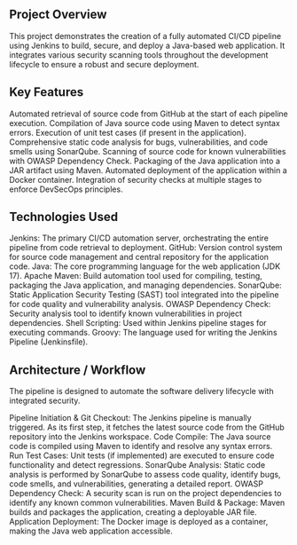 Project Overview
-----------------
This project demonstrates the creation of a fully automated CI/CD pipeline using Jenkins to build, secure, and deploy a Java-based web application. It integrates various security scanning tools throughout the development lifecycle to ensure a robust and secure deployment.

Key Features
----------------
Automated retrieval of source code from GitHub at the start of each pipeline execution.
Compilation of Java source code using Maven to detect syntax errors.
Execution of unit test cases (if present in the application).
Comprehensive static code analysis for bugs, vulnerabilities, and code smells using SonarQube.
Scanning of source code for known vulnerabilities with OWASP Dependency Check.
Packaging of the Java application into a JAR artifact using Maven.
Automated deployment of the application within a Docker container.
Integration of security checks at multiple stages to enforce DevSecOps principles.


Technologies Used
------------------
Jenkins: The primary CI/CD automation server, orchestrating the entire pipeline from code retrieval to deployment.
GitHub: Version control system for source code management and central repository for the application code.
Java: The core programming language for the web application (JDK 17).
Apache Maven: Build automation tool used for compiling, testing, packaging the Java application, and managing dependencies.
SonarQube: Static Application Security Testing (SAST) tool integrated into the pipeline for code quality and vulnerability analysis.
OWASP Dependency Check: Security analysis tool to identify known vulnerabilities in project dependencies.
Shell Scripting: Used within Jenkins pipeline stages for executing commands.
Groovy: The language used for writing the Jenkins Pipeline (Jenkinsfile).

Architecture / Workflow
--------------------------------------------
The pipeline is designed to automate the software delivery lifecycle with integrated security.

Pipeline Initiation & Git Checkout: The Jenkins pipeline is manually triggered. As its first step, it fetches the latest source code from the GitHub repository into the Jenkins workspace.
Code Compile: The Java source code is compiled using Maven to identify and resolve any syntax errors.
Run Test Cases: Unit tests (if implemented) are executed to ensure code functionality and detect regressions.
SonarQube Analysis: Static code analysis is performed by SonarQube to assess code quality, identify bugs, code smells, and vulnerabilities, generating a detailed report.
OWASP Dependency Check: A security scan is run on the project dependencies to identify any known common vulnerabilities.
Maven Build & Package: Maven builds and packages the application, creating a deployable JAR file.
Application Deployment: The Docker image is deployed as a container, making the Java web application accessible.
